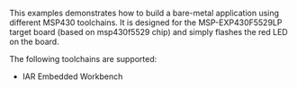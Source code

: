 This examples demonstrates how to build a bare-metal application using
different MSP430 toolchains. It is designed for the MSP-EXP430F5529LP
target board (based on msp430f5529 chip) and simply flashes the red
LED on the board.

The following toolchains are supported:

  * IAR Embedded Workbench
